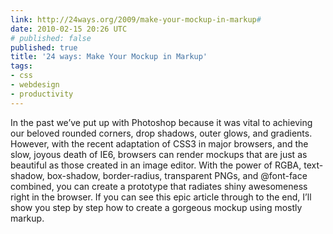 ```yaml
---
link: http://24ways.org/2009/make-your-mockup-in-markup#
date: 2010-02-15 20:26 UTC
# published: false
published: true
title: '24 ways: Make Your Mockup in Markup'
tags:
- css
- webdesign
- productivity
---
```


In the past we’ve put up with Photoshop because it was vital to achieving our beloved rounded corners, drop shadows, outer glows, and gradients. However, with the recent adaptation of CSS3 in major browsers, and the slow, joyous death of IE6, browsers can render mockups that are just as beautiful as those created in an image editor. With the power of RGBA, text-shadow, box-shadow, border-radius, transparent PNGs, and @font-face combined, you can create a prototype that radiates shiny awesomeness right in the browser. If you can see this epic article through to the end, I’ll show you step by step how to create a gorgeous mockup using mostly markup.
